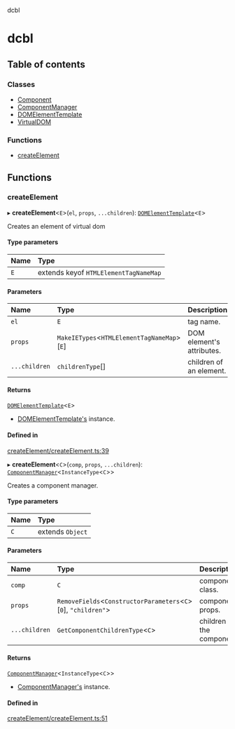 dcbl

# dcbl

## Table of contents

### Classes

- [Component](classes/Component.md)
- [ComponentManager](classes/ComponentManager.md)
- [DOMElementTemplate](classes/DOMElementTemplate.md)
- [VirtualDOM](classes/VirtualDOM.md)

### Functions

- [createElement](docs.md#createelement)

## Functions

### createElement

▸ **createElement**<`E`\>(`el`, `props`, `...children`): [`DOMElementTemplate`](classes/DOMElementTemplate.md)<`E`\>

Creates an element of virtual dom

#### Type parameters

| Name | Type |
| :------ | :------ |
| `E` | extends keyof `HTMLElementTagNameMap` |

#### Parameters

| Name | Type | Description |
| :------ | :------ | :------ |
| `el` | `E` | tag name. |
| `props` | `MakeIETypes`<`HTMLElementTagNameMap`\>[`E`] | DOM element's attributes. |
| `...children` | `childrenType`[] | children of an element. |

#### Returns

[`DOMElementTemplate`](classes/DOMElementTemplate.md)<`E`\>

- [DOMElementTemplate's](classes/DOMElementTemplate.md) instance.

#### Defined in

[createElement/createElement.ts:39](https://github.com/fidyay/dcbl/blob/6d5aedf/createElement/createElement.ts#L39)

▸ **createElement**<`C`\>(`comp`, `props`, `...children`): [`ComponentManager`](classes/ComponentManager.md)<`InstanceType`<`C`\>\>

Creates a component manager.

#### Type parameters

| Name | Type |
| :------ | :------ |
| `C` | extends `Object` |

#### Parameters

| Name | Type | Description |
| :------ | :------ | :------ |
| `comp` | `C` | component's class. |
| `props` | `RemoveFields`<`ConstructorParameters`<`C`\>[``0``], ``"children"``\> | component's props. |
| `...children` | `GetComponentChildrenType`<`C`\> | children of the component. |

#### Returns

[`ComponentManager`](classes/ComponentManager.md)<`InstanceType`<`C`\>\>

- [ComponentManager's](classes/ComponentManager.md) instance.

#### Defined in

[createElement/createElement.ts:51](https://github.com/fidyay/dcbl/blob/6d5aedf/createElement/createElement.ts#L51)
